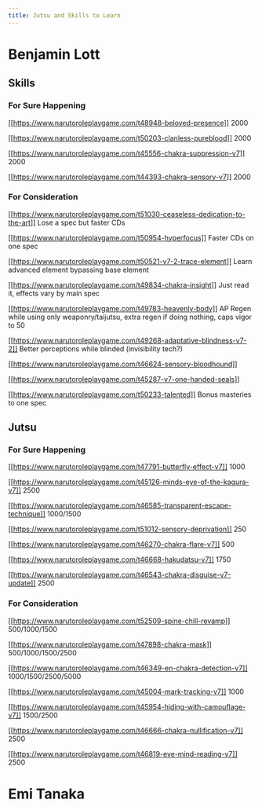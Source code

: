 ```yaml
---
title: Jutsu and Skills to Learn
---
```


# Benjamin Lott

## Skills

### For Sure Happening

[[https://www.narutoroleplaygame.com/t48948-beloved-presence]] 2000

[[https://www.narutoroleplaygame.com/t50203-clanless-pureblood]] 2000

[[https://www.narutoroleplaygame.com/t45556-chakra-suppression-v7]] 2000

[[https://www.narutoroleplaygame.com/t44393-chakra-sensory-v7]] 2000

### For Consideration

[[https://www.narutoroleplaygame.com/t51030-ceaseless-dedication-to-the-art]] Lose a spec but faster CDs

[[https://www.narutoroleplaygame.com/t50954-hyperfocus]] Faster CDs on one spec

[[https://www.narutoroleplaygame.com/t50521-v7-2-trace-element]] Learn advanced element bypassing base element

[[https://www.narutoroleplaygame.com/t49834-chakra-insight]] Just read it, effects vary by main spec

[[https://www.narutoroleplaygame.com/t49783-heavenly-body]] AP Regen while using only weaponry/taijutsu, extra regen if doing nothing, caps vigor to 50

[[https://www.narutoroleplaygame.com/t49268-adaptative-blindness-v7-2]] Better perceptions while blinded (invisibility tech?)

[[https://www.narutoroleplaygame.com/t46624-sensory-bloodhound]]

[[https://www.narutoroleplaygame.com/t45287-v7-one-handed-seals]]

[[https://www.narutoroleplaygame.com/t50233-talented]] Bonus masteries to one spec

## Jutsu

### For Sure Happening

[[https://www.narutoroleplaygame.com/t47791-butterfly-effect-v7]] 1000

[[https://www.narutoroleplaygame.com/t45126-minds-eye-of-the-kagura-v7]] 2500

[[https://www.narutoroleplaygame.com/t46585-transparent-escape-technique]] 1000/1500

[[https://www.narutoroleplaygame.com/t51012-sensory-deprivation]] 250

[[https://www.narutoroleplaygame.com/t46270-chakra-flare-v7]] 500

[[https://www.narutoroleplaygame.com/t46668-hakudatsu-v7]] 1750

[[https://www.narutoroleplaygame.com/t46543-chakra-disguise-v7-update]] 2500

### For Consideration

[[https://www.narutoroleplaygame.com/t52509-spine-chill-revamp]] 500/1000/1500

[[https://www.narutoroleplaygame.com/t47898-chakra-mask]] 500/1000/1500/2500

[[https://www.narutoroleplaygame.com/t46349-en-chakra-detection-v7]] 1000/1500/2500/5000

[[https://www.narutoroleplaygame.com/t45004-mark-tracking-v7]] 1000

[[https://www.narutoroleplaygame.com/t45954-hiding-with-camouflage-v7]] 1500/2500

[[https://www.narutoroleplaygame.com/t46666-chakra-nullification-v7]] 2500

[[https://www.narutoroleplaygame.com/t46819-eye-mind-reading-v7]] 2500




# Emi Tanaka
